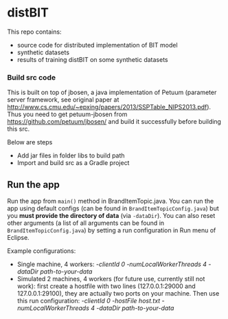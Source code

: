 # distBIT
This repo contains:
+ source code for distributed implementation of BIT model
+ synthetic datasets
+ results of training distBIT on some synthetic datasets

### Build src code
This is built on top of jbosen, a java implementation of Petuum (parameter server framework, see original paper at http://www.cs.cmu.edu/~epxing/papers/2013/SSPTable_NIPS2013.pdf). Thus you need to get petuum-jbosen from https://github.com/petuum/jbosen/ and build it successfully before building this src.

Below are steps
+ Add jar files in folder libs to build path
+ Import and build src as a Gradle project

## Run the app
Run the app from `main()` method in BrandItemTopic.java. You can run the app using default configs (can be found in `BrandItemTopicConfig.java`) but you __must provide the directory of data__ (via `-dataDir`). You can also reset other arguments (a list of all arguments can be found in `BrandItemTopicConfig.java`) by setting a run configuration in Run menu of Eclipse.

Example configurations:
+ Single machine, 4 workers:  _-clientId 0 -numLocalWorkerThreads 4 -dataDir path-to-your-data_
+ Simulated 2 machines, 4 workers (for future use, currently still not work): first create a hostfile with two lines (127.0.0.1:29000 and 127.0.0.1:29100), they are actually two ports on your machine. Then use this run configuration:  _-clientId 0 -hostFile host.txt -numLocalWorkerThreads 4 -dataDir path-to-your-data_
